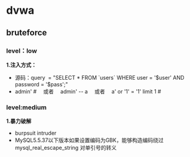 # dvwa

## bruteforce

### level：low  
<b>1.注入方式：</b>
-   源码：query  = "SELECT * FROM \`users\` WHERE user = '\$user' AND password = '\$pass';"   
-    admin' #  &emsp;或者	&emsp;admin' -- a   &emsp;或者&emsp; a' or '1' = '1' limit 1 #

### level:medium

<b>1.暴力破解 </b> 
-   burpsuit intruder
-   MySQL5.5.37以下版本如果设置编码为GBK，能够构造编码绕过mysql_real_escape_string 对单引号的转义



